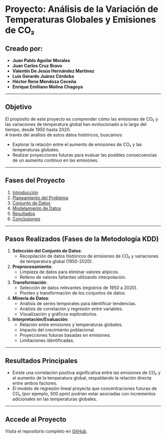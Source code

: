 # Proyecto: Análisis de la Variación de Temperaturas Globales y Emisiones de CO₂

## Creado por:
- **Juan Pablo Aguilar Morales**  
- **Juan Carlos Cruz Bravo**  
- **Valentín De Jesús Hernández Martínez**  
- **Luis Gerardo Juárez Córdoba**  
- **Héctor Rene Mendoza Ceceña**  
- **Enrique Emiliano Molina Chagoya**  

---

## Objetivo
El propósito de este proyecto es comprender cómo las emisiones de CO₂ y las variaciones de temperatura global han evolucionado a lo largo del tiempo, desde 1950 hasta 2020.  
A través del análisis de estos datos históricos, buscamos:  
- Explorar la relación entre el aumento de emisiones de CO₂ y las temperaturas globales.  
- Realizar proyecciones futuras para evaluar las posibles consecuencias de un aumento continuo en las emisiones.  

---

## Fases del Proyecto
1. [Introducción](https://<tu_usuario>.github.io/<nombre_repositorio>/Proyecto/Introduccion)  
2. [Planeamiento del Problema](https://<tu_usuario>.github.io/<nombre_repositorio>/Proyecto/Problematica)  
3. [Conjunto de Datos](https://<tu_usuario>.github.io/<nombre_repositorio>/Proyecto/Conjuntodatos)  
4. [Modelamiento de Datos](https://<tu_usuario>.github.io/<nombre_repositorio>/Proyecto/Modelado%20de%20datos)  
5. [Resultados](https://<tu_usuario>.github.io/<nombre_repositorio>/Proyecto/Resultados)  
6. [Conclusiones](https://<tu_usuario>.github.io/<nombre_repositorio>/Proyecto/Conclusiones)  

---

## Pasos Realizados (Fases de la Metodología KDD)
1. **Selección del Conjunto de Datos**:  
   - Recopilación de datos históricos de emisiones de CO₂ y variaciones de temperatura global (1950-2020).  
2. **Preprocesamiento**:  
   - Limpieza de datos para eliminar valores atípicos.  
   - Relleno de valores faltantes utilizando interpolación.  
3. **Transformación**:  
   - Selección de datos relevantes (registros de 1950 a 2020).  
   - Pivoteo y transformación de los conjuntos de datos.  
4. **Minería de Datos**:  
   - Análisis de series temporales para identificar tendencias.  
   - Análisis de correlación y regresión entre variables.  
   - Visualización y gráficos exploratorios.  
5. **Interpretación/Evaluación**:  
   - Relación entre emisiones y temperaturas globales.  
   - Impacto del crecimiento poblacional.  
   - Proyecciones futuras basadas en emisiones.  
   - Limitaciones identificadas.  

---

## Resultados Principales
- Existe una correlación positiva significativa entre las emisiones de CO₂ y el aumento de la temperatura global, respaldando la relación directa entre ambos factores.  
- El modelo de regresión lineal proyecta que concentraciones futuras de CO₂ (por ejemplo, 500 ppm) podrían estar asociadas con incrementos adicionales en las temperaturas globales.  

---

## Accede al Proyecto
Visita el repositorio completo en [GitHub](https://github.com/Luisxz24/ProyectoDS--Analisis-de-la-Variacion-en-las-Temperaturas-Promedio).
